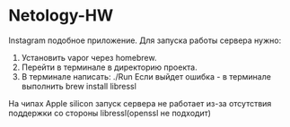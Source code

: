 # Netology-HW
Instagram подобное приложение.
Для запуска работы сервера нужно:
1. Установить vapor через homebrew.
2. Перейти в терминале в директорию проекта.
3. В терминале написать: ./Run
Если выйдет ошибка - в терминале выполнить brew install libressl

На чипах Apple silicon запуск сервера не работает из-за отсутствия поддержки со стороны libressl(openssl не подходит)

